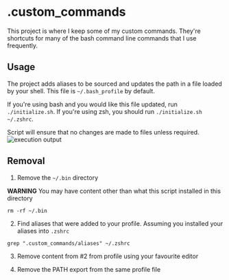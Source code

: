 .custom_commands
================
This project is where I keep some of my custom commands.  They're shortcuts for many of the bash command line commands that I use frequently.

Usage
-------------------
The project adds aliases to be sourced and updates the path in a file loaded by your shell.
This file is `~/.bash_profile` by default.

If you're using bash and you would like this file updated, run `./initialize.sh`.
If you're using zsh, you should run `./initialize.sh ~/.zshrc`.

Script will ensure that no changes are made to files unless required.
![execution output](https://cloud.githubusercontent.com/assets/911203/19718088/7665f90c-9b81-11e6-8fd8-3fbd815e583b.png)

Removal
-------------------

1. Remove the `~/.bin` directory

**WARNING** You may have content other than what this script installed in this directory
```
rm -rf ~/.bin
```

2. Find aliases that were added to your profile. Assuming you installed your aliases into `.zshrc`
```
grep ".custom_commands/aliases" ~/.zshrc
```

3. Remove content from #2 from profile using your favourite editor

4. Remove the PATH export from the same profile file
